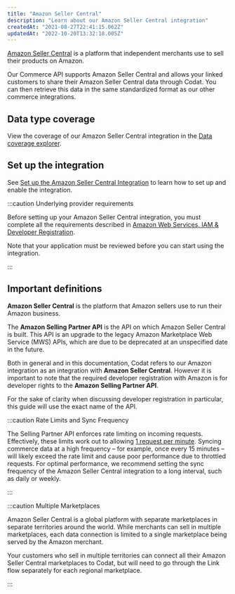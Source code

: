 ```yaml
---
title: "Amazon Seller Central"
description: "Learn about our Amazon Seller Central integration"
createdAt: "2021-08-27T22:41:15.062Z"
updatedAt: "2022-10-20T13:32:18.005Z"
---
```


<a class="external" href="https://sellercentral.amazon.com/" target="_blank">Amazon Seller Central</a> is a platform that independent merchants use to sell their products on Amazon.

Our Commerce API supports Amazon Seller Central and allows your linked customers to share their Amazon Seller Central data through Codat. You can then retrieve this data in the same standardized format as our other commerce integrations.

## Data type coverage

View the coverage of our Amazon Seller Central integration in the <a className="external" href="https://knowledge.codat.io/supported-features/commerce?view=tab-by-integration&integrationKey=qkdj" target="_blank">Data coverage explorer</a>.

## Set up the integration

See [Set up the Amazon Seller Central Integration](/integrations/commerce/amazon-seller-central/set-up-amazon-seller-central) to learn how to set up and enable the integration.

:::caution Underlying provider requirements

Before setting up your Amazon Seller Central integration, you must complete all the requirements described in [Amazon Web Services, IAM & Developer Registration](/integrations/commerce/amazon-seller-central/amazon-registration-steps).

Note that your application must be reviewed before you can start using the integration.

:::

## Important definitions

**Amazon Seller Central** is the platform that Amazon sellers use to run their Amazon business.

The **Amazon Selling Partner API** is the API on which Amazon Seller Central is built. This API is an upgrade to the legacy Amazon Marketplace Web Service (MWS) APIs, which are due to be deprecated at an unspecified date in the future.

Both in general and in this documentation, Codat refers to our Amazon integration as an integration with **Amazon Seller Central**. However it is important to note that the required developer registration with Amazon is for developer rights to the **Amazon Selling Partner API**.

For the sake of clarity when discussing developer registration in particular, this guide will use the exact name of the API.

:::caution Rate Limits and Sync Frequency

The Selling Partner API enforces rate limiting on incoming requests. Effectively, these limits work out to allowing [1 request per minute](https://developer-docs.amazon.com/sp-api/docs/orders-api-v0-reference#get-ordersv0orders). Syncing commerce data at a high frequency &ndash; for example, once every 15 minutes &ndash; will likely exceed the rate limit and cause poor performance due to throttled requests. For optimal performance, we recommend setting the sync frequency of the Amazon Seller Central integration to a long interval, such as daily or weekly.

:::

:::caution Multiple Marketplaces

Amazon Seller Central is a global platform with separate marketplaces in separate territories around the world. While merchants can sell in multiple marketplaces, each data connection is limited to a single marketplace being served by the Amazon merchant.

Your customers who sell in multiple territories can connect all their Amazon Seller Central marketplaces to Codat, but will need to go through the Link flow separately for each regional marketplace.

:::
